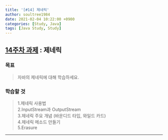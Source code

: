 ```yaml
---
title: '[#14] 제네릭'
author: soultree1984
date: 2021-02-04 10:22:00 +0900
categories: [Study, Java]
tags: [Java Study, Study]
---
```


## [**14주차 과제**][4] : 제네릭
[4]: https://github.com/whiteship/live-study/issues/14

### 목표
> 자바의 제네릭에 대해 학습하세요.

### 학습할 것
> 1.제네릭 사용법 <br/>
> 2.InputStream과 OutputStream <br/>
> 3.제네릭 주요 개념 (바운디드 타입, 와일드 카드) <br/>
> 4.제네릭 메소드 만들기 <br/>
> 5.Erasure <br/>

<hr/>
